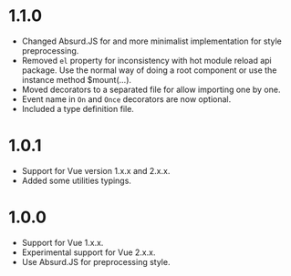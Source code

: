# 1.1.0
- Changed Absurd.JS for and more minimalist implementation for style preprocessing.
- Removed `el` property for inconsistency with hot module reload api package. Use the normal way of doing a root component or use the instance method $mount(...).
- Moved decorators to a separated file for allow importing one by one.
- Event name in `On` and `Once` decorators are now optional.
- Included a type definition file.

# 1.0.1
- Support for Vue version 1.x.x and 2.x.x.
- Added some utilities typings.

# 1.0.0
- Support for Vue 1.x.x.
- Experimental support for Vue 2.x.x.
- Use Absurd.JS for preprocessing style.